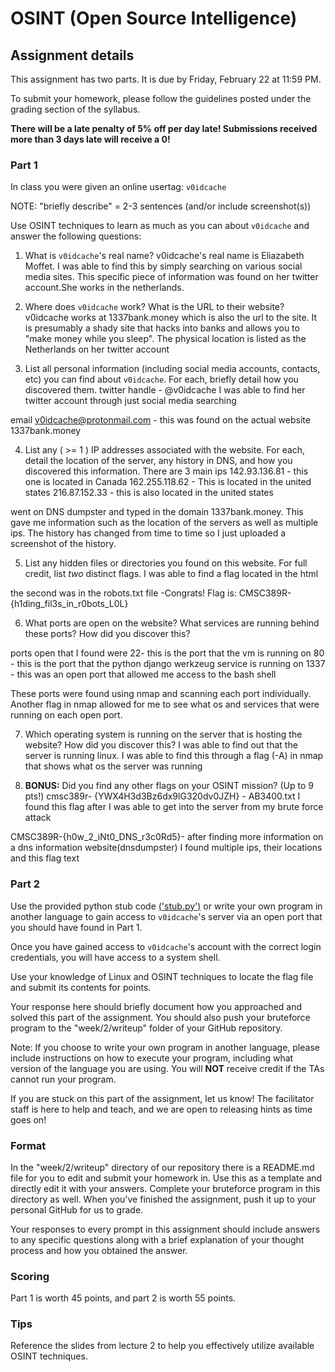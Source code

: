 OSINT (Open Source Intelligence)
======

## Assignment details

This assignment has two parts. It is due by Friday, February 22 at 11:59 PM.

To submit your homework, please follow the guidelines posted under the grading section of the syllabus.

**There will be a late penalty of 5% off per day late! Submissions received more than 3 days late will receive a 0!**

### Part 1

In class you were given an online usertag: `v0idcache`

NOTE: "briefly describe" = 2-3 sentences (and/or include screenshot(s))

Use OSINT techniques to learn as much as you can about `v0idcache` and answer the following questions:

1. What is `v0idcache`'s real name?
	v0idcache's real name is Eliazabeth Moffet. I was able to find this by simply searching on various social media sites. This specific piece of information was found on her twitter account.She works in the netherlands.

2. Where does `v0idcache` work? What is the URL to their website?
v0idcache works at 1337bank.money which is also the url to the site. It is presumably a shady site that hacks into banks and allows you to "make money while you sleep". The physical location is listed as the Netherlands on her twitter account

3. List all personal information (including social media accounts, contacts, etc) you can find about `v0idcache`. For each, briefly detail how you discovered them.
twitter handle - @v0idcache I was able to find her twitter account through just social media searching 

email v0idcache@protonmail.com - this was found on the actual website 1337bank.money

4. List any ( >= 1 ) IP addresses associated with the website. For each, detail the location of the server, any history in DNS, and how you discovered this information.
There are 3 main ips
142.93.136.81 - this one is located in Canada
162.255.118.62 - This is located in the united states
216.87.152.33 - this is also located in the united states

 went on DNS dumpster and typed in the domain 1337bank.money. This gave me information such as the location of the servers as well as multiple ips. The history has changed from time to time so I just uploaded a screenshot of the history.

5. List any hidden files or directories you found on this website. For full credit, list *two* distinct flags.
I was able to find a flag located in the html 
<!-- Good find! CMSC389R-{h1dd3n_1n_plain_5ight} --> 
the second was in the robots.txt file -Congrats! Flag is: CMSC389R-{h1ding_fil3s_in_r0bots_L0L}

6. What ports are open on the website? What services are running behind these ports? How did you discover this?

ports open that I found were 
22- this is the port that the vm is running on 
80 - this is the port that the python django werkzeug service is running on
1337 - this was an open port that allowed me access to the bash shell

These ports were found using nmap and scanning each port individually. Another flag in nmap allowed for me to see what os and services that were running on each open port.

7. Which operating system is running on the server that is hosting the website? How did you discover this?
I was able to find out that the server is running linux. I was able to find this through a flag (-A) in nmap that shows what os the server was running

8. **BONUS:** Did you find any other flags on your OSINT mission? (Up to 9 pts!)
cmsc389r- {YWX4H3d3Bz6dx9lG320dv0JZH} - AB3400.txt I found this flag after I was able to get into the server from my brute force attack

CMSC389R-{h0w_2_iNt0_DNS_r3c0Rd5}- after finding more information on a dns information website(dnsdumpster) I found multiple ips, their locations and this flag text


### Part 2

Use the provided python stub code [('stub.py')](stub.py) or write your own program in another language to gain access to `v0idcache`'s server via an open port that you should have found in Part 1.

Once you have gained access to `v0idcache`'s account with the correct login credentials, you will have access to a system shell.

Use your knowledge of Linux and OSINT techniques to locate the flag file and submit its contents for points.

Your response here should briefly document how you approached and solved this part of the assignment. You should also push your bruteforce program to the "week/2/writeup" folder of your GitHub repository.

Note: If you choose to write your own program in another language, please include instructions on how to execute your program, including what version of the language you are using. You will **NOT** receive credit if the TAs cannot run your program.

If you are stuck on this part of the assignment, let us know! The facilitator staff is here to help and teach, and we are open to releasing hints as time goes on!

### Format
In the "week/2/writeup" directory of our repository there is a README.md file for you to edit and submit your homework in. Use this as a template and directly edit it with your answers. Complete your bruteforce program in this directory as well. When you've finished the assignment, push it up to your personal GitHub for us to grade.

Your responses to every prompt in this assignment should include answers to any specific questions along with a brief explanation of your thought process and how you obtained the answer.

### Scoring

Part 1 is worth 45 points, and part 2 is worth 55 points.

### Tips

Reference the slides from lecture 2 to help you effectively utilize available OSINT techniques.
